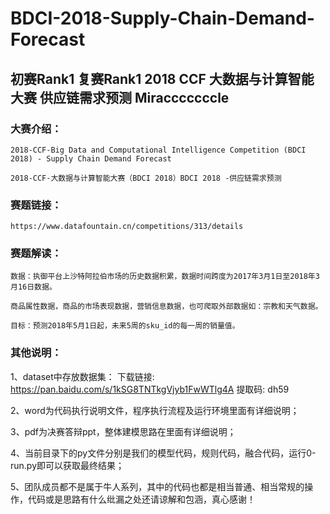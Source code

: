 # BDCI-2018-Supply-Chain-Demand-Forecast
## 初赛Rank1 复赛Rank1 2018 CCF 大数据与计算智能大赛 供应链需求预测 Miracccccccle

### 大赛介绍：
	2018-CCF-Big Data and Computational Intelligence Competition (BDCI 2018) - Supply Chain Demand Forecast
  
	2018-CCF-大数据与计算智能大赛（BDCI 2018）BDCI 2018 -供应链需求预测
  
### 赛题链接：
	https://www.datafountain.cn/competitions/313/details
  
### 赛题解读：
	数据：执御平台上沙特阿拉伯市场的历史数据积累，数据时间跨度为2017年3月1日至2018年3月16日数据。
  
	商品属性数据，商品的市场表现数据，营销信息数据，也可爬取外部数据如：宗教和天气数据。
  
	目标：预测2018年5月1日起，未来5周的sku_id的每一周的销量值。
  
### 其他说明：
1、dataset中存放数据集：
	下载链接: https://pan.baidu.com/s/1kSG8TNTkgVjyb1FwWTlg4A 提取码: dh59 
  
2、word为代码执行说明文件，程序执行流程及运行环境里面有详细说明；

3、pdf为决赛答辩ppt，整体建模思路在里面有详细说明；

4、当前目录下的py文件分别是我们的模型代码，规则代码，融合代码，运行0-run.py即可以获取最终结果；

5、团队成员都不是属于牛人系列，其中的代码也都是相当普通、相当常规的操作，代码或是思路有什么纰漏之处还请谅解和包涵，真心感谢！

